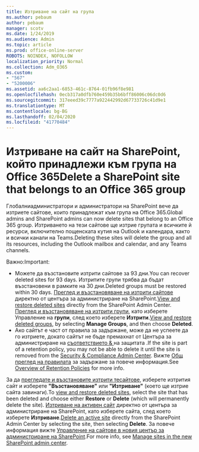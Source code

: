 ```yaml
---
title: Изтриване на сайт на група
ms.author: pebaum
author: pebaum
manager: scotv
ms.date: 1/24/2019
ms.audience: Admin
ms.topic: article
ms.prod: office-online-server
ROBOTS: NOINDEX, NOFOLLOW
localization_priority: Normal
ms.collection: Adm_O365
ms.custom:
- "567"
- "5200006"
ms.assetid: aa6c2aa1-6853-461c-8764-01fb96f8e981
ms.openlocfilehash: 0ecb317a0dfb760e459b35b6bff86006c06dc0d6
ms.sourcegitcommit: 317eeed39c7777a922442992d67733726c41d9e1
ms.translationtype: MT
ms.contentlocale: bg-BG
ms.lasthandoff: 02/04/2020
ms.locfileid: "41770484"
---
```

# <a name="delete-a-sharepoint-site-that-belongs-to-an-office-365-group"></a><span data-ttu-id="125c9-102">Изтриване на сайт на SharePoint, който принадлежи към група на Office 365</span><span class="sxs-lookup"><span data-stu-id="125c9-102">Delete a SharePoint site that belongs to an Office 365 group</span></span>

<span data-ttu-id="125c9-103">Глобалниадминистратори и администратори на SharePoint вече да изтриете сайтове, които принадлежат към група на Office 365.</span><span class="sxs-lookup"><span data-stu-id="125c9-103">Global admins and SharePoint admins can now delete sites that belong to an Office 365 group.</span></span> <span data-ttu-id="125c9-104">Изтриването на тези сайтове ще изтрие групата и всичките й ресурси, включително пощенската кутия на Outlook и календара, както и всички канали на Teams.</span><span class="sxs-lookup"><span data-stu-id="125c9-104">Deleting these sites will delete the group and all its resources, including the Outlook mailbox and calendar, and any Teams channels.</span></span>
  
<span data-ttu-id="125c9-105">Важно:</span><span class="sxs-lookup"><span data-stu-id="125c9-105">Important:</span></span>

- <span data-ttu-id="125c9-106">Можете да възстановите изтрити сайтове за 93 дни.</span><span class="sxs-lookup"><span data-stu-id="125c9-106">You can recover deleted sites for 93 days.</span></span> <span data-ttu-id="125c9-107">Изтритите групи трябва да бъдат възстановени в рамките на 30 дни.</span><span class="sxs-lookup"><span data-stu-id="125c9-107">Deleted groups must be restored within 30 days.</span></span> <span data-ttu-id="125c9-108">[Преглед и възстановяване на изтрити сайтове](https://admin.microsoft.com/sharepoint) директно от центъра за администриране на SharePoint.</span><span class="sxs-lookup"><span data-stu-id="125c9-108">[View and restore deleted sites](https://admin.microsoft.com/sharepoint) directly from the SharePoint Admin Center.</span></span> <span data-ttu-id="125c9-109">[Преглед и възстановяване на изтрити групи](https://outlook.office.com/people/group/deleted), като изберете Управление на **групи**, след което изберете **Изтрити**.</span><span class="sxs-lookup"><span data-stu-id="125c9-109">[View and restore deleted groups](https://outlook.office.com/people/group/deleted), by selecting **Manage Groups**, and then choose **Deleted**.</span></span>
- <span data-ttu-id="125c9-110">Ако сайтът е част от правила за задържане, може да не успеете да го изтриете, докато сайтът не бъде премахнат от Центъра за администриране на [съответствието &amp; ](https://protection.office.com/?rfr=AdminCenter#/retention)на защитата .</span><span class="sxs-lookup"><span data-stu-id="125c9-110">If the site is part of a retention policy, you may not be able to delete it until the site is removed from the [Security &amp; Compliance Admin Center](https://protection.office.com/?rfr=AdminCenter#/retention).</span></span> <span data-ttu-id="125c9-111">Вижте [Общ преглед на правилата](https://docs.microsoft.com/office365/securitycompliance/retention-policies#content-in-onedrive-accounts-and-sharepoint-sites) за задържане за повече информация.</span><span class="sxs-lookup"><span data-stu-id="125c9-111">See [Overview of Retention Policies](https://docs.microsoft.com/office365/securitycompliance/retention-policies#content-in-onedrive-accounts-and-sharepoint-sites) for more info.</span></span>
  
<span data-ttu-id="125c9-112">За да [прегледате и възстановите изтрити тесайтове](https://admin.microsoft.com/sharepoint), изберете изтрития сайт и изберете **"Възстановяване"** или **"Изтриване"** (което ще изтрие сайта завинаги).</span><span class="sxs-lookup"><span data-stu-id="125c9-112">To [view and restore deleted sites](https://admin.microsoft.com/sharepoint), select the site that has been deleted and choose either **Restore** or **Delete** (which will permanently delete the site).</span></span> <span data-ttu-id="125c9-113">[Изтриване на активен сайт](https://admin.microsoft.com/sharepoint) директно от центъра за администриране на SharePoint, като изберете сайта, след което изберете **Изтриване**.</span><span class="sxs-lookup"><span data-stu-id="125c9-113">[Delete an active site](https://admin.microsoft.com/sharepoint) directly from the SharePoint Admin Center by selecting the site, then selecting **Delete**.</span></span> <span data-ttu-id="125c9-114">За повече информация вижте [Управление на сайтове в новия център за администриране на SharePoint](https://docs.microsoft.com/sharepoint/manage-sites-in-new-admin-center).</span><span class="sxs-lookup"><span data-stu-id="125c9-114">For more info, see [Manage sites in the new SharePoint admin center](https://docs.microsoft.com/sharepoint/manage-sites-in-new-admin-center).</span></span>
  
